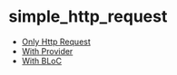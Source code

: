 # simple_http_request

- [Only Http Request](https://github.com/rrifafauzikomara/simple_http_request)
- [With Provider](https://github.com/rrifafauzikomara/simple_http_request/tree/provider)
- [With BLoC](https://github.com/rrifafauzikomara/simple_http_request/tree/bloc)
